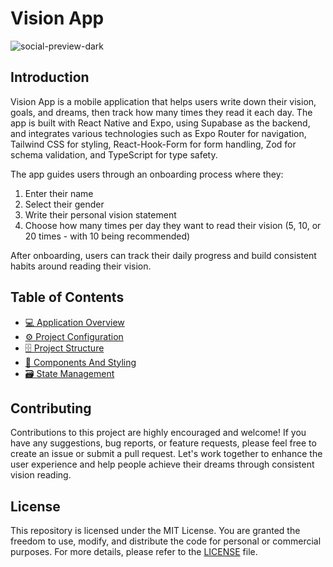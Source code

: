 # Vision App

![social-preview-dark](https://github.com/user-attachments/assets/9697a7da-10aa-4661-bb76-b5bc0dd611f0)

## Introduction

Vision App is a mobile application that helps users write down their vision, goals, and dreams, then track how many times they read it each day. The app is built with React Native and Expo, using Supabase as the backend, and integrates various technologies such as Expo Router for navigation, Tailwind CSS for styling, React-Hook-Form for form handling, Zod for schema validation, and TypeScript for type safety.

The app guides users through an onboarding process where they:

1. Enter their name
2. Select their gender
3. Write their personal vision statement
4. Choose how many times per day they want to read their vision (5, 10, or 20 times - with 10 being recommended)

After onboarding, users can track their daily progress and build consistent habits around reading their vision.

## Table of Contents

- [💻 Application Overview](docs/application-overview.md)
- [⚙️ Project Configuration](docs/project-configuration.md)
- [🗄️ Project Structure](docs/project-structure.md)
- [🧱 Components And Styling](docs/components-and-styling.md)
- [🗃️ State Management](docs/project-structure.md)

## Contributing

Contributions to this project are highly encouraged and welcome! If you have any suggestions, bug reports, or feature requests, please feel free to create an issue or submit a pull request. Let's work together to enhance the user experience and help people achieve their dreams through consistent vision reading.

## License

This repository is licensed under the MIT License. You are granted the freedom to use, modify, and distribute the code for personal or commercial purposes. For more details, please refer to the [LICENSE](https://github.com/FlemingVincent/supabase-starter/blob/main/LICENSE) file.
